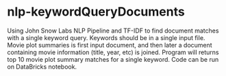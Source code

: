 # nlp-keywordQueryDocuments
Using John Snow Labs NLP Pipeline and TF-IDF to find document matches with a single keyword query.
Keywords should be in a single input file.
Movie plot summaries is first input document, and then later a document containing movie information (title, year, etc) is joined.
Program will returns top 10 movie plot summary matches for a single keyword. 
Code can be run on DataBricks notebook.
